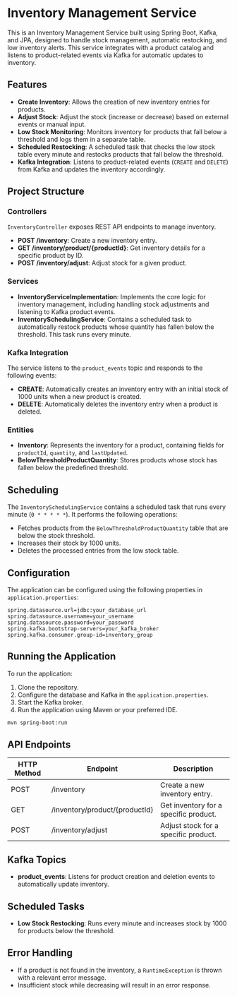 


# Inventory Management Service

This is an Inventory Management Service built using Spring Boot, Kafka, and JPA, designed to handle stock management, automatic restocking, and low inventory alerts. This service integrates with a product catalog and listens to product-related events via Kafka for automatic updates to inventory.

## Features

- **Create Inventory**: Allows the creation of new inventory entries for products.
- **Adjust Stock**: Adjust the stock (increase or decrease) based on external events or manual input.
- **Low Stock Monitoring**: Monitors inventory for products that fall below a threshold and logs them in a separate table.
- **Scheduled Restocking**: A scheduled task that checks the low stock table every minute and restocks products that fall below the threshold.
- **Kafka Integration**: Listens to product-related events (`CREATE` and `DELETE`) from Kafka and updates the inventory accordingly.

## Project Structure

### Controllers

`InventoryController` exposes REST API endpoints to manage inventory.

- **POST /inventory**: Create a new inventory entry.
- **GET /inventory/product/{productId}**: Get inventory details for a specific product by ID.
- **POST /inventory/adjust**: Adjust stock for a given product.

### Services

- **InventoryServiceImplementation**: Implements the core logic for inventory management, including handling stock adjustments and listening to Kafka product events.
- **InventorySchedulingService**: Contains a scheduled task to automatically restock products whose quantity has fallen below the threshold. This task runs every minute.

### Kafka Integration

The service listens to the `product_events` topic and responds to the following events:

- **CREATE**: Automatically creates an inventory entry with an initial stock of 1000 units when a new product is created.
- **DELETE**: Automatically deletes the inventory entry when a product is deleted.

### Entities

- **Inventory**: Represents the inventory for a product, containing fields for `productId`, `quantity`, and `lastUpdated`.
- **BelowThresholdProductQuantity**: Stores products whose stock has fallen below the predefined threshold.

## Scheduling

The `InventorySchedulingService` contains a scheduled task that runs every minute (`0 * * * * *`). It performs the following operations:

- Fetches products from the `BelowThresholdProductQuantity` table that are below the stock threshold.
- Increases their stock by 1000 units.
- Deletes the processed entries from the low stock table.

## Configuration

The application can be configured using the following properties in `application.properties`:

```properties
spring.datasource.url=jdbc:your_database_url
spring.datasource.username=your_username
spring.datasource.password=your_password
spring.kafka.bootstrap-servers=your_kafka_broker
spring.kafka.consumer.group-id=inventory_group
```

## Running the Application

To run the application:

1. Clone the repository.
2. Configure the database and Kafka in the `application.properties`.
3. Start the Kafka broker.
4. Run the application using Maven or your preferred IDE.

```bash
mvn spring-boot:run
```

## API Endpoints

| HTTP Method | Endpoint                        | Description                            |
|-------------|---------------------------------|----------------------------------------|
| POST        | /inventory                      | Create a new inventory entry.          |
| GET         | /inventory/product/{productId}  | Get inventory for a specific product.  |
| POST        | /inventory/adjust               | Adjust stock for a specific product.   |

## Kafka Topics

- **product_events**: Listens for product creation and deletion events to automatically update inventory.

## Scheduled Tasks

- **Low Stock Restocking**: Runs every minute and increases stock by 1000 for products below the threshold.

## Error Handling

- If a product is not found in the inventory, a `RuntimeException` is thrown with a relevant error message.
- Insufficient stock while decreasing will result in an error response.
